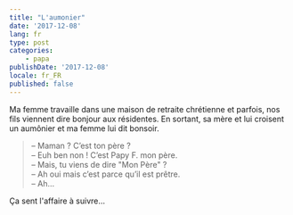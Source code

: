 ```yaml
---
title: "L'aumonier"
date: '2017-12-08'
lang: fr
type: post
categories:
    - papa
publishDate: '2017-12-08'
locale: fr_FR
published: false
---
```


Ma femme travaille dans une maison de retraite chrétienne et parfois, nos fils viennent dire bonjour aux résidentes. En sortant, sa mère et lui croisent un aumônier et ma femme lui dit bonsoir.

<!-- more -->


> – Maman ? C’est ton père ?  
> – Euh ben non ! C’est Papy F. mon père.  
> – Mais, tu viens de dire "Mon Père" ?  
> – Ah oui mais c’est parce qu’il est prêtre.  
> – Ah…

Ça sent l'affaire à suivre…